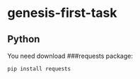 # genesis-first-task
## Python
You need download ###requests package:
  ```sh
  pip install requests
  ```
